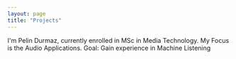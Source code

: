 ```yaml
---
layout: page
title: "Projects"
---
```

I'm Pelin Durmaz, currently enrolled in MSc in Media Technology.
My Focus is the Audio Applications.
Goal: Gain experience in Machine Listening

